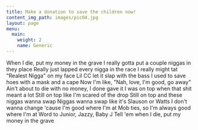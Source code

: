 ```yaml
---
title: Make a donation to save the children now!
content_img_path: images/pic04.jpg
layout: page
menu:
  main:
    weight: 2
    name: Generic
---
```


When I die, put my money in the grave
I really gotta put a couple niggas in they place
Really just lapped every nigga in the race
I really might tat "Realest Nigga" on my face
Lil CC let it slap with the bass
I used to save hoes with a mask and a cape
Now I'm like, "Nah, love, I'm good, go away"
Ain't about to die with no money, I done gave it
I was on top when that shit meant a lot
Still on top like I'm scared of the drop
Still on top and these niggas wanna swap
Niggas wanna swap like it's Slauson or Watts
I don't wanna change 'cause I'm good where I'm at
Mob ties, so I'm always good where I'm at
Word to Junior, Jazzy, Baby J
Tell 'em when I die, put my money in the grave
